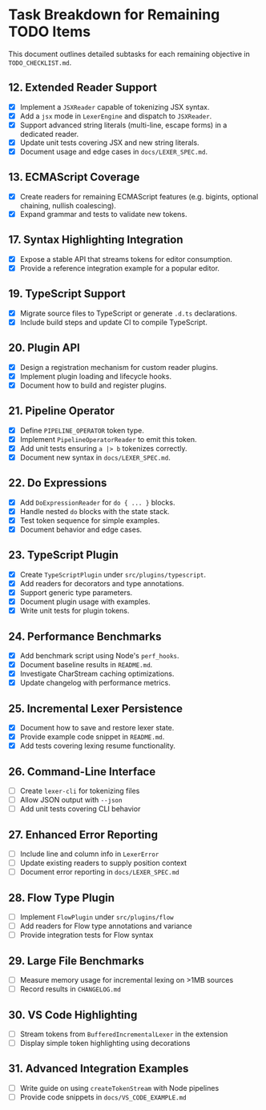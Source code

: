 # Task Breakdown for Remaining TODO Items

This document outlines detailed subtasks for each remaining objective in `TODO_CHECKLIST.md`.

## 12. Extended Reader Support
- [x] Implement a `JSXReader` capable of tokenizing JSX syntax.
- [x] Add a `jsx` mode in `LexerEngine` and dispatch to `JSXReader`.
- [x] Support advanced string literals (multi-line, escape forms) in a dedicated reader.
- [x] Update unit tests covering JSX and new string literals.
- [x] Document usage and edge cases in `docs/LEXER_SPEC.md`.

## 13. ECMAScript Coverage
- [x] Create readers for remaining ECMAScript features (e.g. bigints, optional chaining, nullish coalescing).
- [x] Expand grammar and tests to validate new tokens.

## 17. Syntax Highlighting Integration
- [x] Expose a stable API that streams tokens for editor consumption.
- [x] Provide a reference integration example for a popular editor.

## 19. TypeScript Support
- [x] Migrate source files to TypeScript or generate `.d.ts` declarations.
- [x] Include build steps and update CI to compile TypeScript.

## 20. Plugin API
- [x] Design a registration mechanism for custom reader plugins.
- [x] Implement plugin loading and lifecycle hooks.
- [x] Document how to build and register plugins.

## 21. Pipeline Operator
 - [x] Define `PIPELINE_OPERATOR` token type.
 - [x] Implement `PipelineOperatorReader` to emit this token.
 - [x] Add unit tests ensuring `a |> b` tokenizes correctly.
 - [x] Document new syntax in `docs/LEXER_SPEC.md`.

## 22. Do Expressions
- [x] Add `DoExpressionReader` for `do { ... }` blocks.
- [x] Handle nested `do` blocks with the state stack.
- [x] Test token sequence for simple examples.
- [x] Document behavior and edge cases.

## 23. TypeScript Plugin
- [x] Create `TypeScriptPlugin` under `src/plugins/typescript`.
- [x] Add readers for decorators and type annotations.
- [x] Support generic type parameters.
- [x] Document plugin usage with examples.
- [x] Write unit tests for plugin tokens.

## 24. Performance Benchmarks
- [x] Add benchmark script using Node's `perf_hooks`.
- [x] Document baseline results in `README.md`.
- [x] Investigate CharStream caching optimizations.
- [x] Update changelog with performance metrics.

## 25. Incremental Lexer Persistence
- [x] Document how to save and restore lexer state.
- [x] Provide example code snippet in `README.md`.
- [x] Add tests covering lexing resume functionality.

## 26. Command-Line Interface
- [ ] Create `lexer-cli` for tokenizing files
- [ ] Allow JSON output with `--json`
- [ ] Add unit tests covering CLI behavior

## 27. Enhanced Error Reporting
- [ ] Include line and column info in `LexerError`
- [ ] Update existing readers to supply position context
- [ ] Document error reporting in `docs/LEXER_SPEC.md`

## 28. Flow Type Plugin
- [ ] Implement `FlowPlugin` under `src/plugins/flow`
- [ ] Add readers for Flow type annotations and variance
- [ ] Provide integration tests for Flow syntax

## 29. Large File Benchmarks
- [ ] Measure memory usage for incremental lexing on >1MB sources
- [ ] Record results in `CHANGELOG.md`

## 30. VS Code Highlighting
- [ ] Stream tokens from `BufferedIncrementalLexer` in the extension
- [ ] Display simple token highlighting using decorations

## 31. Advanced Integration Examples
- [ ] Write guide on using `createTokenStream` with Node pipelines
- [ ] Provide code snippets in `docs/VS_CODE_EXAMPLE.md`
